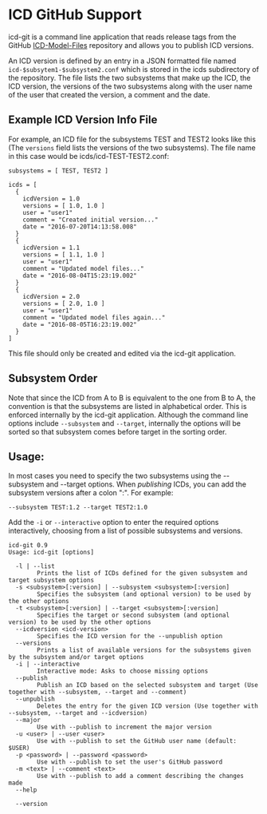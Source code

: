 ICD GitHub Support
==================

icd-git is a command line application that reads release tags from the GitHub 
[ICD-Model-Files](https://github.com/tmtsoftware/ICD-Model-Files.git) repository and
allows you to publish ICD versions.

An ICD version is defined by an entry in a JSON formatted file named `icd-$subsytem1-$subsystem2.conf`
which is stored in the icds subdirectory of the repository. 
The file lists the two subsystems that make up the ICD, the ICD version, the versions of the two subsystems along with the
user name of the user that created the version, a comment and the date.

Example ICD Version Info File
-----------------------------

For example, an ICD file for the subsystems TEST and TEST2 looks like this (The `versions` field lists the
versions of the two subsystems). The file name in this case would be icds/icd-TEST-TEST2.conf:

```
subsystems = [ TEST, TEST2 ]

icds = [
  {
    icdVersion = 1.0
    versions = [ 1.0, 1.0 ]
    user = "user1"
    comment = "Created initial version..."
    date = "2016-07-20T14:13:58.008"
  }
  {
    icdVersion = 1.1
    versions = [ 1.1, 1.0 ]
    user = "user1"
    comment = "Updated model files..."
    date = "2016-08-04T15:23:19.002"
  }
  {
    icdVersion = 2.0
    versions = [ 2.0, 1.0 ]
    user = "user1"
    comment = "Updated model files again..."
    date = "2016-08-05T16:23:19.002"
  }
]
```

This file should only be created and edited via the icd-git application.

Subsystem Order
---------------

Note that since the ICD from A to B is equivalent to the one from B to A, the convention is
that the subsystems are listed in alphabetical order. This is enforced internally by the
icd-git application. Although the command line options include `--subsystem` and `--target`,
internally the options will be sorted so that subsystem comes before target in the sorting order.

Usage:
------

In most cases you need to specify the two subsystems using the --subsystem and --target options.
When *publishing* ICDs, you can add the subsystem versions after a colon ":". For example:
    
    --subsystem TEST:1.2 --target TEST2:1.0

Add the `-i` or `--interactive` option to enter the required options interactively, choosing from
a list of possible subsystems and versions.

```
icd-git 0.9
Usage: icd-git [options]

  -l | --list
        Prints the list of ICDs defined for the given subsystem and target subsystem options
  -s <subsystem>[:version] | --subsystem <subsystem>[:version]
        Specifies the subsystem (and optional version) to be used by the other options
  -t <subsystem>[:version] | --target <subsystem>[:version]
        Specifies the target or second subsystem (and optional version) to be used by the other options
  --icdversion <icd-version>
        Specifies the ICD version for the --unpublish option
  --versions
        Prints a list of available versions for the subsystems given by the subsystem and/or target options
  -i | --interactive
        Interactive mode: Asks to choose missing options
  --publish
        Publish an ICD based on the selected subsystem and target (Use together with --subsystem, --target and --comment)
  --unpublish
        Deletes the entry for the given ICD version (Use together with --subsystem, --target and --icdversion)
  --major
        Use with --publish to increment the major version
  -u <user> | --user <user>
        Use with --publish to set the GitHub user name (default: $USER)
  -p <password> | --password <password>
        Use with --publish to set the user's GitHub password
  -m <text> | --comment <text>
        Use with --publish to add a comment describing the changes made
  --help

  --version

```


